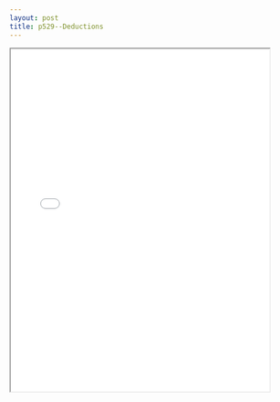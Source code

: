```yaml
---
layout: post
title: p529--Deductions
---
```


<div class="pdf-container">
<iframe src="/ea//_pdf-2-md/p529--Deductions.pdf" height="600" width="90%" allowFullScreen="true"></iframe>
</div>

